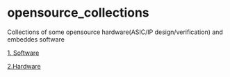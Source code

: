 # opensource_collections

Collections of some opensource hardware(ASIC/IP design/verification) and embeddes software 

[1. Software](software.md)

[2.Hardware](hardware.md)



